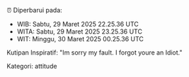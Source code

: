 ⏰ Diperbarui pada:
- WIB: Sabtu, 29 Maret 2025 22.25.36 UTC
- WITA: Sabtu, 29 Maret 2025 23.25.36 UTC
- WIT: Minggu, 30 Maret 2025 00.25.36 UTC

Kutipan Inspiratif:
"Im sorry my fault. I forgot youre an Idiot."


Kategori: attitude

